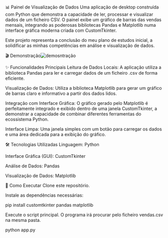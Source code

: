 📊 Painel de Visualização de Dados
Uma aplicação de desktop construída com Python que demonstra a capacidade de ler, processar e visualizar dados de um ficheiro CSV. O painel exibe um gráfico de barras das vendas mensais, integrando as poderosas bibliotecas Pandas e Matplotlib numa interface gráfica moderna criada com CustomTkinter.

Este projeto representa a conclusão do meu plano de estudos inicial, a solidificar as minhas competências em análise e visualização de dados.

🎬 Demonstração![demosntração](https://github.com/user-attachments/assets/bd6ed811-61fb-4a13-b779-1153c12111ed)



✨ Funcionalidades Principais
Leitura de Dados Locais: A aplicação utiliza a biblioteca Pandas para ler e carregar dados de um ficheiro .csv de forma eficiente.

Visualização de Dados: Utiliza a biblioteca Matplotlib para gerar um gráfico de barras claro e informativo a partir dos dados lidos.

Integração com Interface Gráfica: O gráfico gerado pelo Matplotlib é perfeitamente integrado e exibido dentro de uma janela CustomTkinter, a demonstrar a capacidade de combinar diferentes ferramentas do ecossistema Python.

Interface Limpa: Uma janela simples com um botão para carregar os dados e uma área dedicada para a exibição do gráfico.

🛠️ Tecnologias Utilizadas
Linguagem: Python

Interface Gráfica (GUI): CustomTkinter

Análise de Dados: Pandas

Visualização de Dados: Matplotlib

🚀 Como Executar
Clone este repositório.

Instale as dependências necessárias:

pip install customtkinter pandas matplotlib

Execute o script principal. O programa irá procurar pelo ficheiro vendas.csv na mesma pasta.

python app.py
